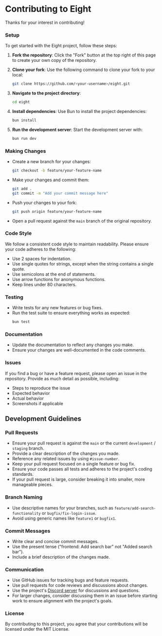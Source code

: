 # Contributing to Eight

Thanks for your interest in contributing!

### Setup
To get started with the Eight project, follow these steps:

1. **Fork the repository**: Click the "Fork" button at the top right of this page to create your own copy of the repository.

2. **Clone your fork**: Use the following command to clone your fork to your local:
    ```bash
    git clone https://github.com/<your-username>/eight.git
    ```

3. **Navigate to the project directory**:
    ```bash
    cd eight
    ```

4. **Install dependencies**: Use Bun to install the project dependencies:   
    ```bash
    bun install
    ```

5. **Run the development server**: Start the development server with:
    ```bash
    bun run dev
    ```

### Making Changes

- Create a new branch for your changes:
    ```bash
    git checkout -b feature/your-feature-name
    ```

- Make your changes and commit them:
    ```bash
    git add .
    git commit -m "Add your commit message here"
    ```

- Push your changes to your fork:
    ```bash
    git push origin feature/your-feature-name   
    ```

- Open a pull request against the `main` branch of the original repository. 

### Code Style
We follow a consistent code style to maintain readability. Please ensure your code adheres to the following:
- Use 2 spaces for indentation.
- Use single quotes for strings, except when the string contains a single quote.
- Use semicolons at the end of statements.
- Use arrow functions for anonymous functions.
- Keep lines under 80 characters.

### Testing
- Write tests for any new features or bug fixes.
- Run the test suite to ensure everything works as expected:
    ```bash
    bun test
    ```

### Documentation
- Update the documentation to reflect any changes you make.
- Ensure your changes are well-documented in the code comments.

### Issues
If you find a bug or have a feature request, please open an issue in the repository. Provide as much detail as possible, including:
- Steps to reproduce the issue
- Expected behavior
- Actual behavior
- Screenshots if applicable

## Development Guidelines

### Pull Requests
- Ensure your pull request is against the `main` or the current `development` / `staging` branch.
- Provide a clear description of the changes you made.
- Reference any related issues by using `#issue-number`.
- Keep your pull request focused on a single feature or bug fix.
- Ensure your code passes all tests and adheres to the project's coding standards.
- If your pull request is large, consider breaking it into smaller, more manageable pieces.

### Branch Naming
- Use descriptive names for your branches, such as `feature/add-search-functionality` or `bugfix/fix-login-issue`.
- Avoid using generic names like `feature1` or `bugfix1`.

### Commit Messages
- Write clear and concise commit messages.
- Use the present tense ("frontend: Add search bar" not "Added search bar").
- Include a brief description of the changes made.

### Communication
- Use GitHub issues for tracking bugs and feature requests.
- Use pull requests for code reviews and discussions about changes.
- Use the project's [Discord server](https://discord.gg/eightphotos) for discussions and questions.
- For larger changes, consider discussing them in an issue before starting work to ensure alignment with the project's goals.


### License
By contributing to this project, you agree that your contributions will be licensed under the MIT License.